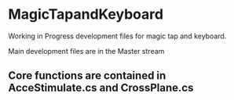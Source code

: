 # MagicTapandKeyboard
Working in Progress development files for magic tap and keyboard. 

Main development files are in the Master stream

## Core functions are contained in AcceStimulate.cs and CrossPlane.cs

